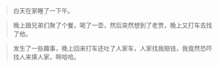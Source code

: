> 白天在家睡了一下午。

> 晚上跟兄弟们聚了个餐，喝了一壶，然后突然想到了老贾，晚上又打车去找了他。

> 发生了一些趣事，晚上回来打车还吐了人家车，人家找我赔钱，我竟然恐吓找人来揍人家，啊哈哈。
